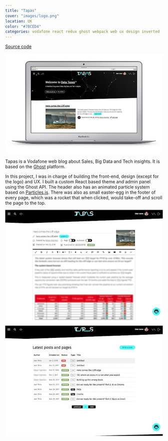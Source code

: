```yaml
---
title: "Tapas"
cover: "images/logo.png"
location: UK
color: "#78CED4"
categories: vodafone react redux ghost webpack web ux design inverted
---
```


<p class="align-center">
<a class="btn" href="https://github.com/gazpachu/react-ghost-tapas" target="_blank">Source code</a>
</p>

![](./images/1.jpg "Home page")

Tapas is a Vodafone web blog about Sales, Big Data and Tech insights. It is based on the [Ghost](http://ghost.org/) platform.

In this project, I was in charge of building the front-end, design (except for the logo) and UX. I built a custom React based theme and admin panel using the Ghost API. The header also has an animated particle system based on [Particles.js](https://vincentgarreau.com/particles.js/). There was also as small easter-egg in the footer of every page, which was a rocket that when clicked, would take-off and scroll the page to the top.

![](./images/2.jpg "Admin panel - article edit page")

![](./images/3.jpg "Admin panel - list of pages and posts")
